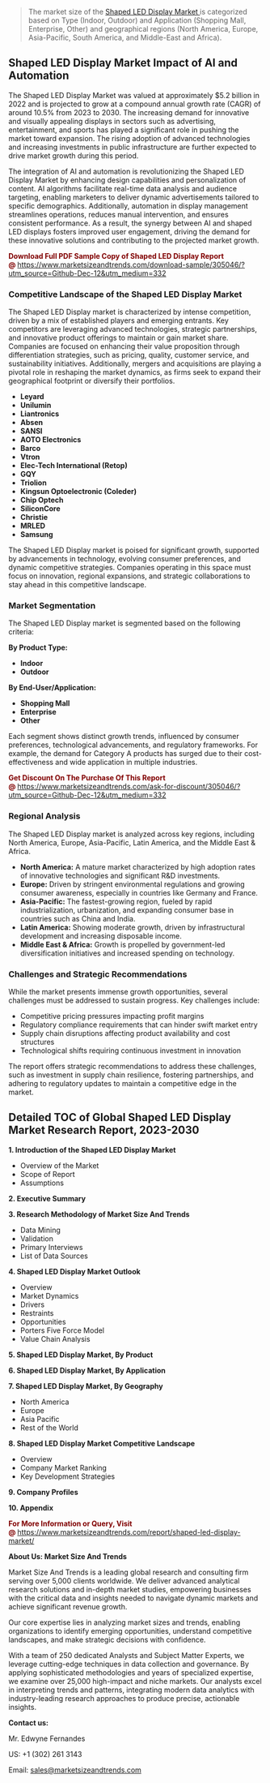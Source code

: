 <blockquote><p>The market size of the <a href="https://www.marketsizeandtrends.com/download-sample/305046/?utm_source=Github-Dec-12&amp;utm_medium=332" target="_blank">Shaped LED Display Market </a>is categorized based on Type (Indoor, Outdoor) and Application (Shopping Mall, Enterprise, Other) and geographical regions (North America, Europe, Asia-Pacific, South America, and Middle-East and Africa).</p></blockquote><p><h2>Shaped LED Display Market Impact of AI and Automation</h2><p>The Shaped LED Display Market was valued at approximately $5.2 billion in 2022 and is projected to grow at a compound annual growth rate (CAGR) of around 10.5% from 2023 to 2030. The increasing demand for innovative and visually appealing displays in sectors such as advertising, entertainment, and sports has played a significant role in pushing the market toward expansion. The rising adoption of advanced technologies and increasing investments in public infrastructure are further expected to drive market growth during this period.</p><p>The integration of AI and automation is revolutionizing the Shaped LED Display Market by enhancing design capabilities and personalization of content. AI algorithms facilitate real-time data analysis and audience targeting, enabling marketers to deliver dynamic advertisements tailored to specific demographics. Additionally, automation in display management streamlines operations, reduces manual intervention, and ensures consistent performance. As a result, the synergy between AI and shaped LED displays fosters improved user engagement, driving the demand for these innovative solutions and contributing to the projected market growth.</p></p><p><strong><span style="color: #800000;">Download Full PDF Sample Copy of Shaped LED Display Report @</span>&nbsp;</strong><a href="https://www.marketsizeandtrends.com/download-sample/305046/?utm_source=Github-Dec-12&amp;utm_medium=332">https://www.marketsizeandtrends.com/download-sample/305046/?utm_source=Github-Dec-12&amp;utm_medium=332</a></p><h3>Competitive Landscape of the Shaped LED Display Market</h3><p>The Shaped LED Display market is characterized by intense competition, driven by a mix of established players and emerging entrants. Key competitors are leveraging advanced technologies, strategic partnerships, and innovative product offerings to maintain or gain market share. Companies are focused on enhancing their value proposition through differentiation strategies, such as pricing, quality, customer service, and sustainability initiatives. Additionally, mergers and acquisitions are playing a pivotal role in reshaping the market dynamics, as firms seek to expand their geographical footprint or diversify their portfolios.</p><p><strong><p><ul><li>Leyard </li><li> Unilumin </li><li> Liantronics </li><li> Absen </li><li> SANSI </li><li> AOTO Electronics </li><li> Barco </li><li> Vtron </li><li> Elec-Tech International (Retop) </li><li> GQY </li><li> Triolion </li><li> Kingsun Optoelectronic (Coleder) </li><li> Chip Optech </li><li> SiliconCore </li><li> Christie </li><li> MRLED </li><li> Samsung</p></li></ul></p></strong></p><p>The Shaped LED Display market is poised for significant growth, supported by advancements in technology, evolving consumer preferences, and dynamic competitive strategies. Companies operating in this space must focus on innovation, regional expansions, and strategic collaborations to stay ahead in this competitive landscape.</p><h3>Market Segmentation</h3><p>The Shaped LED Display market is segmented based on the following criteria:</p><p><strong>By Product Type:</strong></p><p><strong><p><ul><li>Indoor </li><li> Outdoor</p></li></ul></p></strong></p><p><strong>By End-User/Application:</strong></p><p><strong><p><ul><li>Shopping Mall </li><li> Enterprise </li><li> Other</p></li></ul></p></strong></p><p>Each segment shows distinct growth trends, influenced by consumer preferences, technological advancements, and regulatory frameworks. For example, the demand for Category A products has surged due to their cost-effectiveness and wide application in multiple industries.</p><p><strong><span style="color: #800000;">Get Discount On The Purchase Of This Report @&nbsp;</span></strong><a href="https://www.marketsizeandtrends.com/ask-for-discount/305046/?utm_source=Github-Dec-12&amp;utm_medium=332">https://www.marketsizeandtrends.com/ask-for-discount/305046/?utm_source=Github-Dec-12&amp;utm_medium=332</a></p><h3>Regional Analysis</h3><p>The Shaped LED Display market is analyzed across key regions, including North America, Europe, Asia-Pacific, Latin America, and the Middle East &amp; Africa.</p><ul><li><strong>North America:</strong> A mature market characterized by high adoption rates of innovative technologies and significant R&amp;D investments.</li><li><strong>Europe:</strong> Driven by stringent environmental regulations and growing consumer awareness, especially in countries like Germany and France.</li><li><strong>Asia-Pacific:</strong> The fastest-growing region, fueled by rapid industrialization, urbanization, and expanding consumer base in countries such as China and India.</li><li><strong>Latin America:</strong> Showing moderate growth, driven by infrastructural development and increasing disposable income.</li><li><strong>Middle East &amp; Africa:</strong> Growth is propelled by government-led diversification initiatives and increased spending on technology.</li></ul><h3>Challenges and Strategic Recommendations</h3><p>While the market presents immense growth opportunities, several challenges must be addressed to sustain progress. Key challenges include:</p><ul><li>Competitive pricing pressures impacting profit margins</li><li>Regulatory compliance requirements that can hinder swift market entry</li><li>Supply chain disruptions affecting product availability and cost structures</li><li>Technological shifts requiring continuous investment in innovation</li></ul><p>The report offers strategic recommendations to address these challenges, such as investment in supply chain resilience, fostering partnerships, and adhering to regulatory updates to maintain a competitive edge in the market.</p><h2>Detailed TOC of Global Shaped LED Display Market Research Report, 2023-2030</h2><p><strong>1. Introduction of the Shaped LED Display Market</strong></p><ul><li>Overview of the Market</li><li>Scope of Report</li><li>Assumptions&nbsp;</li></ul><p><strong>2. Executive Summary</strong></p><p><strong>3. Research Methodology of <strong>Market Size And Trends</strong></strong></p><ul><li>Data Mining</li><li>Validation</li><li>Primary Interviews</li><li>List of Data Sources&nbsp;</li></ul><p><strong>4. Shaped LED Display Market Outlook</strong></p><ul><li>Overview</li><li>Market Dynamics</li><li>Drivers</li><li>Restraints</li><li>Opportunities</li><li>Porters Five Force Model</li><li>Value Chain Analysis&nbsp;</li></ul><p><strong>5. Shaped LED Display Market, By Product</strong></p><p><strong>6. Shaped LED Display Market, By Application</strong></p><p><strong>7. Shaped LED Display Market, By Geography</strong></p><ul><li>North America</li><li>Europe</li><li>Asia Pacific</li><li>Rest of the World&nbsp;</li></ul><p><strong>8. Shaped LED Display Market Competitive Landscape</strong></p><ul><li>Overview</li><li>Company Market Ranking</li><li>Key Development Strategies&nbsp;</li></ul><p><strong>9. Company Profiles</strong></p><p><strong>10. Appendix</strong></p><p><strong><span style="color: #800000;">For More Information or Query, Visit @&nbsp;</span></strong><a href="https://www.marketsizeandtrends.com/report/shaped-led-display-market/">https://www.marketsizeandtrends.com/report/shaped-led-display-market/</a></p><p></p><p><strong>About Us:&nbsp;Market Size And Trends</strong></p><p>Market Size And Trends&nbsp;is a leading global research and consulting firm serving over 5,000 clients worldwide. We deliver advanced analytical research solutions and in-depth market studies, empowering businesses with the critical data and insights needed to navigate dynamic markets and achieve significant revenue growth.</p><p>Our core expertise lies in analyzing market sizes and trends, enabling organizations to identify emerging opportunities, understand competitive landscapes, and make strategic decisions with confidence.</p><p>With a team of 250 dedicated Analysts and Subject Matter Experts, we leverage cutting-edge techniques in data collection and governance. By applying sophisticated methodologies and years of specialized expertise, we examine over 25,000 high-impact and niche markets. Our analysts excel in interpreting trends and patterns, integrating modern data analytics with industry-leading research approaches to produce precise, actionable insights.</p><p><strong>Contact us:</strong></p><p>Mr. Edwyne Fernandes</p><p>US: +1 (302) 261 3143</p><p>Email: <a href="mailto:sales@marketsizeandtrends.com">sales@marketsizeandtrends.com</a>&nbsp;</p>
